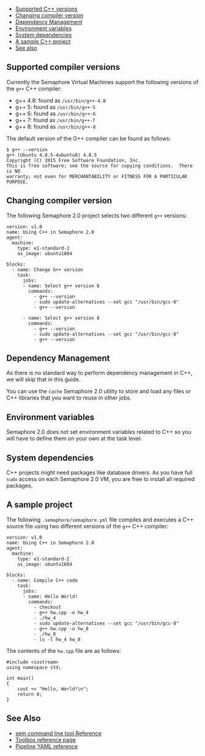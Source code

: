 
* [Supported C++ versions](#supported-compiler-versions)
* [Changing compiler version](#changing-compiler-version)
* [Dependency Management](#dependency-management)
* [Environment variables](#environment-variables)
* [System dependencies](#system-dependencies)
* [A sample C++ project](#a-sample-project)
* [See also](#see-also)

## Supported compiler versions

Currently the Semaphore Virtual Machines support the following versions of the
`g++` C++ compiler:

* g++ 4.8: found as `/usr/bin/g++-4.8`
* g++ 5: found as `/usr/bin/g++-5`
* g++ 6: found as `/usr/bin/g++-6`
* g++ 7: found as `/usr/bin/g++-7`
* g++ 8: found as `/usr/bin/g++-8`

The default version of the G++ compiler can be found as follows:

	$ g++ --version
	g++ (Ubuntu 4.8.5-4ubuntu8) 4.8.5
	Copyright (C) 2015 Free Software Foundation, Inc.
	This is free software; see the source for copying conditions.  There is NO
	warranty; not even for MERCHANTABILITY or FITNESS FOR A PARTICULAR PURPOSE.

## Changing compiler version

The following Semaphore 2.0 project selects two different `g++` versions:

	version: v1.0
	name: Using C++ in Semaphore 2.0
	agent:
	  machine:
	    type: e1-standard-2
	    os_image: ubuntu1804
    
	blocks:
	  - name: Change G++ version
	    task:
	      jobs:
	      - name: Select g++ version 6
	        commands:
	          - g++ --version
	          - sudo update-alternatives --set gcc "/usr/bin/gcc-6"
	          - g++ --version
    
	      - name: Select g++ version 8
	        commands:
	          - g++ --version
	          - sudo update-alternatives --set gcc "/usr/bin/gcc-8"
	          - g++ --version

## Dependency Management

As there is no standard way to perform dependency management in C++, we will
skip that in this guide.

You can use the `cache` Semaphore 2.0 utility to store and load any files or
C++ libraries that you want to reuse in other jobs.

## Environment variables

Semaphore 2.0 does not set environment variables related to C++ so you will
have to define them on your own at the task level.

## System dependencies

C++ projects might need packages like database drivers. As you have full `sudo`
access on each Semaphore 2.0 VM, you are free to install all required packages.

## A sample project

The following `.semaphore/semaphore.yml` file compiles and executes a C++ source
file using two different versions of the `g++` C++ compiler:

	version: v1.0
	name: Using C++ in Semaphore 2.0
	agent:
	  machine:
	    type: e1-standard-2
	    os_image: ubuntu1804
    
	blocks:
	  - name: Compile C++ code
	    task:
	      jobs:
	      - name: Hello World!
	        commands:
	          - checkout
	          - g++ hw.cpp -o hw_4
	          - ./hw_4
	          - sudo update-alternatives --set gcc "/usr/bin/gcc-8"
	          - g++ hw.cpp -o hw_8
	          - ./hw_8
	          - ls -l hw_4 hw_8

The contents of the `hw.cpp` file are as follows:

	#include <iostream>
	using namespace std;
    
	int main()
	{
	    cout << "Hello, World!\n";
	    return 0;
	}

## See Also

* [sem command line tool Reference](https://docs.semaphoreci.com/article/53-sem-reference)
* [Toolbox reference page](https://docs.semaphoreci.com/article/54-toolbox-reference)
* [Pipeline YAML reference](https://docs.semaphoreci.com/article/50-pipeline-yaml)
